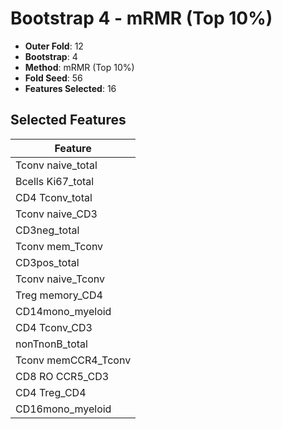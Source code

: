 # Bootstrap 4 - mRMR (Top 10%)

- **Outer Fold**: 12
- **Bootstrap**: 4
- **Method**: mRMR (Top 10%)
- **Fold Seed**: 56
- **Features Selected**: 16

## Selected Features

| Feature |
|---------|
| Tconv naive_total |
| Bcells Ki67_total |
| CD4 Tconv_total |
| Tconv naive_CD3 |
| CD3neg_total |
| Tconv mem_Tconv |
| CD3pos_total |
| Tconv naive_Tconv |
| Treg memory_CD4 |
| CD14mono_myeloid |
| CD4 Tconv_CD3 |
| nonTnonB_total |
| Tconv memCCR4_Tconv |
| CD8 RO CCR5_CD3 |
| CD4 Treg_CD4 |
| CD16mono_myeloid |
